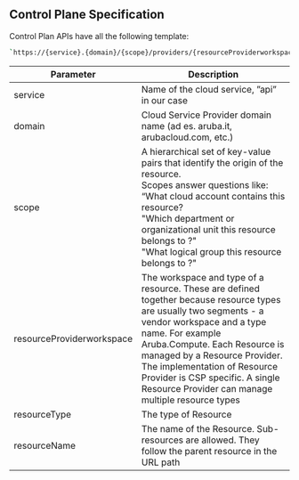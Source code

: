 ## **Control Plane Specification**

Control Plan APIs have all the following template:

```bash
`https://{service}.{domain}/{scope}/providers/{resourceProviderworkspace}/{resourceType}[/{resourceName}][/{action}]?api-version={api-version}[&{queryStringParameters}]`
```


| Parameter | Description |
|---------- | ----------- |
| service   | Name of the cloud service, ”api” in our case |
| domain    | Cloud Service Provider domain name (ad es. aruba.it, arubacloud.com, etc.) |
| scope    | A hierarchical set of key-value pairs that identify the origin of the resource. <br/> Scopes answer questions like: “What cloud account contains this resource?<br/>"Which department or organizational unit this resource belongs to ?"<br/>"What logical group this resource belongs to ?"<br/>|
| resourceProviderworkspace    | The workspace and type of a resource. These are defined together because resource types are usually two segments - a vendor workspace and a type name. For example Aruba.Compute. Each Resource is managed by a Resource Provider. The implementation of Resource Provider is CSP specific. A single Resource Provider can manage multiple resource types|
| resourceType    | The type of Resource|
| resourceName    | The name of the Resource. Sub-resources are allowed. They follow the parent resource in the URL path|
